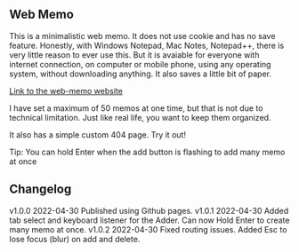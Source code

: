 ## Web Memo

This is a minimalistic web memo. It does not use cookie and has no save feature. Honestly, with Windows Notepad, Mac Notes, Notepad++, there is very little reason to ever use this. But it is avaiable for everyone with internet connection, on computer or mobile phone, using any operating system, without downloading anything. It also saves a little bit of paper.

[Link to the web-memo website](https://hasuzawa.github.io/Web-Memo)

I have set a maximum of 50 memos at one time, but that is not due to technical limitation. Just like real life, you want to keep them organized.

It also has a simple custom 404 page. Try it out!

Tip: You can hold Enter when the add button is flashing to add many memo at once

## Changelog

v1.0.0 2022-04-30 Published using Github pages.
v1.0.1 2022-04-30 Added tab select and keyboard listener for the Adder. Can now Hold Enter to create many memo at once.
v1.0.2 2022-04-30 Fixed routing issues. Added Esc to lose focus (blur) on add and delete.